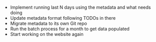 
- Implement running last N days using the metadata and what needs doing
- Update metadata format following TODOs in there
- Migrate metadata to its own Git repo
- Run the batch process for a month to get data populated
- Start working on the website again

